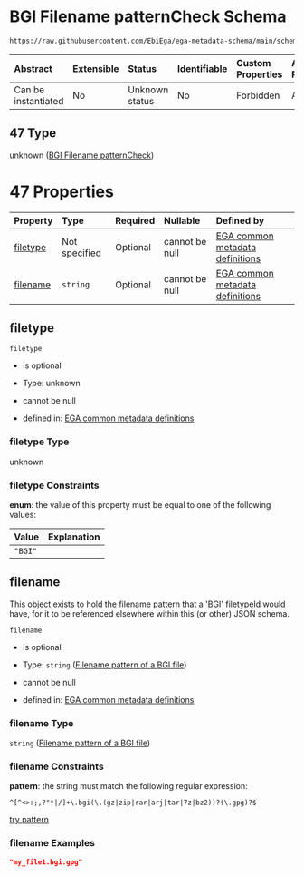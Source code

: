 # BGI Filename patternCheck Schema

```txt
https://raw.githubusercontent.com/EbiEga/ega-metadata-schema/main/schemas/EGA.common-definitions.json#/definitions/filenameFiletypePatternCheck/anyOf/47
```



| Abstract            | Extensible | Status         | Identifiable | Custom Properties | Additional Properties | Access Restrictions | Defined In                                                                                           |
| :------------------ | :--------- | :------------- | :----------- | :---------------- | :-------------------- | :------------------ | :--------------------------------------------------------------------------------------------------- |
| Can be instantiated | No         | Unknown status | No           | Forbidden         | Allowed               | none                | [EGA.common-definitions.json\*](../../../schemas/EGA.common-definitions.json "open original schema") |

## 47 Type

unknown ([BGI Filename patternCheck](ega-4-definitions-check-filetype-checks-based-on-its-filename-anyof-bgi-filename-patterncheck.md))

# 47 Properties

| Property              | Type          | Required | Nullable       | Defined by                                                                                                                                                                                                                                                                                                                                                   |
| :-------------------- | :------------ | :------- | :------------- | :----------------------------------------------------------------------------------------------------------------------------------------------------------------------------------------------------------------------------------------------------------------------------------------------------------------------------------------------------------- |
| [filetype](#filetype) | Not specified | Optional | cannot be null | [EGA common metadata definitions](ega-4-definitions-check-filetype-checks-based-on-its-filename-anyof-bgi-filename-patterncheck-properties-filetype.md "https://raw.githubusercontent.com/EbiEga/ega-metadata-schema/main/schemas/EGA.common-definitions.json#/definitions/filenameFiletypePatternCheck/anyOf/47/properties/filetype")                       |
| [filename](#filename) | `string`      | Optional | cannot be null | [EGA common metadata definitions](ega-4-definitions-check-filetype-checks-based-on-its-filename-anyof-bgi-filename-patterncheck-properties-filename-pattern-of-a-bgi-file.md "https://raw.githubusercontent.com/EbiEga/ega-metadata-schema/main/schemas/EGA.common-definitions.json#/definitions/filenameFiletypePatternCheck/anyOf/47/properties/filename") |

## filetype



`filetype`

*   is optional

*   Type: unknown

*   cannot be null

*   defined in: [EGA common metadata definitions](ega-4-definitions-check-filetype-checks-based-on-its-filename-anyof-bgi-filename-patterncheck-properties-filetype.md "https://raw.githubusercontent.com/EbiEga/ega-metadata-schema/main/schemas/EGA.common-definitions.json#/definitions/filenameFiletypePatternCheck/anyOf/47/properties/filetype")

### filetype Type

unknown

### filetype Constraints

**enum**: the value of this property must be equal to one of the following values:

| Value   | Explanation |
| :------ | :---------- |
| `"BGI"` |             |

## filename

This object exists to hold the filename pattern that a 'BGI' filetypeId would have, for it to be referenced elsewhere within this (or other) JSON schema.

`filename`

*   is optional

*   Type: `string` ([Filename pattern of a BGI file](ega-4-definitions-check-filetype-checks-based-on-its-filename-anyof-bgi-filename-patterncheck-properties-filename-pattern-of-a-bgi-file.md))

*   cannot be null

*   defined in: [EGA common metadata definitions](ega-4-definitions-check-filetype-checks-based-on-its-filename-anyof-bgi-filename-patterncheck-properties-filename-pattern-of-a-bgi-file.md "https://raw.githubusercontent.com/EbiEga/ega-metadata-schema/main/schemas/EGA.common-definitions.json#/definitions/filenameFiletypePatternCheck/anyOf/47/properties/filename")

### filename Type

`string` ([Filename pattern of a BGI file](ega-4-definitions-check-filetype-checks-based-on-its-filename-anyof-bgi-filename-patterncheck-properties-filename-pattern-of-a-bgi-file.md))

### filename Constraints

**pattern**: the string must match the following regular expression:&#x20;

```regexp
^[^<>:;,?"*|/]+\.bgi(\.(gz|zip|rar|arj|tar|7z|bz2))?(\.gpg)?$
```

[try pattern](https://regexr.com/?expression=%5E%5B%5E%3C%3E%3A%3B%2C%3F%22*%7C%2F%5D%2B%5C.bgi\(%5C.\(gz%7Czip%7Crar%7Carj%7Ctar%7C7z%7Cbz2\)\)%3F\(%5C.gpg\)%3F%24 "try regular expression with regexr.com")

### filename Examples

```json
"my_file1.bgi.gpg"
```
